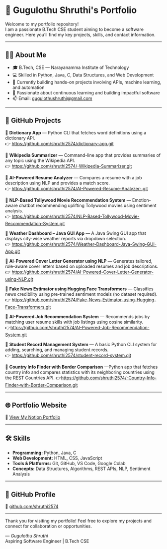 # 🚀 Gugulothu Shruthi's Portfolio

Welcome to my portfolio repository!  
I am a passionate B.Tech CSE student aiming to become a software engineer. Here you’ll find my key projects, skills, and contact information.

---

## 👩‍💻 About Me

- 🎓 B.Tech, CSE — Narayanamma Institute of Technology  
- 💻 Skilled in Python, Java, C, Data Structures, and Web Development  
- 🔧 Currently building hands-on projects involving APIs, machine learning, and automation  
- 🌱 Passionate about continuous learning and building impactful software  
- 📫 Email: [gugulothushruthi@gmail.com](mailto:gugulothushruthi@gmail.com)

---

## 📂 GitHub Projects

🔹 **Dictionary App** — Python CLI that fetches word definitions using a dictionary API.  
👉 https://github.com/shruthi2574/dictionary-app.git

🔹 **Wikipedia Summarizer** — Command-line app that provides summaries of any topic using the Wikipedia API.  
👉 https://github.com/shruthi2574/-Wikipedia-Summarizer.git

🔹 **AI-Powered Resume Analyzer** — Compares a resume with a job description using NLP and provides a match score.  
👉 https://github.com/shruthi2574/AI-Powered-Resume-Analyzer-.git

🔹 **NLP-Based Tollywood Movie Recommendation System** — Emotion-aware chatbot recommending uplifting Tollywood movies using sentiment analysis.  
👉  https://github.com/shruthi2574/NLP-Based-Tollywood-Movie-Recommendation-System.git

🔹 **Weather Dashboard – Java GUI App** — A Java Swing GUI app that displays city-wise weather reports via dropdown selection.  
👉 https://github.com/shruthi2574/Weather-Dashboard-Java-Swing-GUI-App.git

🔹 **AI-Powered Cover Letter Generator using NLP** — Generates tailored, role-aware cover letters based on uploaded resumes and job descriptions.  
👉 https://github.com/shruthi2574/AI-Powered-Cover-Letter-Generator-using-NLP.git

🔹 **Fake News Estimator using Hugging Face Transformers** — Classifies news credibility using pre-trained sentiment models (no dataset required).  
👉  https://github.com/shruthi2574/Fake-News-Estimator-using-Hugging-Face-Transformers.git

🔹 **AI-Powered Job Recommendation System** — Recommends jobs by matching user resume skills with job listings using cosine similarity.  
👉https://github.com/shruthi2574/AI-Powered-Job-Recommendation-System.git

🔹 **Student Record Management System** — A basic Python CLI system for adding, searching, and managing student records.  
👉 https://github.com/shruthi2574/student-record-system.git

🔹 **Country Info Finder with Border Comparison** —Python app that fetches country info and compares statistics with its neighboring countries using the REST Countries API. 
👉https://github.com/shruthi2574/-Country-Info-Finder-with-Border-Comparison.git

---

## 🌐 Portfolio Website

📌 [View My Notion Portfolio](https://www.notion.so/Gugulothu-Shruthi-Porfolio-1db4668ec57980c781bee1161dbdd69f?pvs=4)

---

## 🛠 Skills

- **Programming:** Python, Java, C  
- **Web Development:** HTML, CSS, JavaScript  
- **Tools & Platforms:** Git, GitHub, VS Code, Google Colab  
- **Concepts:** Data Structures, Algorithms, REST APIs, NLP, Sentiment Analysis

---

## 🔗 GitHub Profile

🔹 [github.com/shruthi2574](https://github.com/shruthi2574)

---

Thank you for visiting my portfolio! Feel free to explore my projects and connect for collaboration or opportunities.

—
*Gugulothu Shruthi*  
Aspiring Software Engineer | B.Tech CSE
